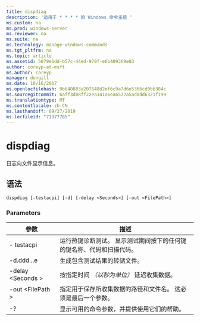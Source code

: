 ```yaml
---
title: dispdiag
description: '适用于 * * * * 的 Windows 命令主题 '
ms.custom: na
ms.prod: windows-server
ms.reviewer: na
ms.suite: na
ms.technology: manage-windows-commands
ms.tgt_pltfrm: na
ms.topic: article
ms.assetid: 5079e1dd-b57c-44ed-970f-e6b409369e03
author: coreyp-at-msft
ms.author: coreyp
manager: dongill
ms.date: 10/16/2017
ms.openlocfilehash: 9b640883a207648d2ef6c9a7d6e5366cd0bb384c
ms.sourcegitcommit: 6aff3d88ff22ea141a6ea6572a5ad8dd6321f199
ms.translationtype: MT
ms.contentlocale: zh-CN
ms.lasthandoff: 09/27/2019
ms.locfileid: "71377765"
---
```

# <a name="dispdiag"></a>dispdiag



日志向文件显示信息。

## <a name="syntax"></a>语法

```
dispdiag [-testacpi] [-d] [-delay <Seconds>] [-out <FilePath>]
```

### <a name="parameters"></a>Parameters

|参数|描述|
|---------|-----------|
|- testacpi|运行热键诊断测试。 显示测试期间按下的任何键的键名称、代码和扫描代码。|
|-d.ddd...e|生成包含测试结果的转储文件。|
|-delay \<Seconds >|按指定时间 *（以秒为单位）* 延迟收集数据。|
|-out \<FilePath >|指定用于保存所收集数据的路径和文件名。 这必须是最后一个参数。|
|-?|显示可用的命令参数，并提供使用它们的帮助。|